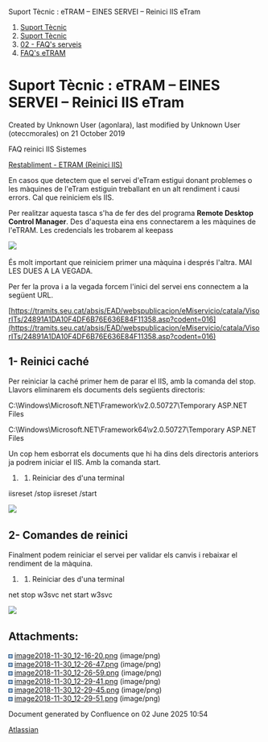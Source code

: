 Suport Tècnic : eTRAM – EINES SERVEI – Reinici IIS eTram  

1.  [Suport Tècnic](index.html)
2.  [Suport Tècnic](13893782.html)
3.  [02 - FAQ's serveis](26313393.html)
4.  [FAQ's eTRAM](28705567.html)

Suport Tècnic : eTRAM – EINES SERVEI – Reinici IIS eTram
========================================================

Created by Unknown User (agonlara), last modified by Unknown User (oteccmorales) on 21 October 2019

FAQ reinici IIS Sistemes

[Restabliment - ETRAM (Reinici IIS)](/pages/createpage.action?spaceKey=SII&title=Restabliment+-+ETRAM+%28Reinici+IIS%29&linkCreation=true&fromPageId=26313525)

  

  

En casos que detectem que el servei d'eTram estigui donant problemes o les màquines de l'eTram estiguin treballant en un alt rendiment i causi errors. Cal que reiniciem els IIS. 

  

Per realitzar aquesta tasca s'ha de fer des del programa **Remote Desktop Control Manager**. Des d'aquesta eina ens connectarem a les màquines de l'eTRAM. Les credencials les trobarem al keepass

![](attachments/26313525/26314360.png)

És molt important que reiniciem primer una màquina i després l'altra. MAI LES DUES A LA VEGADA.

  

Per fer la prova i a la vegada forcem l'inici del servei ens connectem a la següent URL.

[https://tramits.seu.cat/absis/EAD/webspublicacion/eMiservicio/catala/VisorITs/24891A1DA10F4DF6B76E636E84F11358.asp?codent=016](https://tramits.seu.cat/absis/EAD/webspublicacion/eMiservicio/catala/VisorITs/24891A1DA10F4DF6B76E636E84F11358.asp?codent=016)

  
1- Reinici caché
-------------------

Per reiniciar la caché primer hem de parar el IIS, amb la comanda del stop. Llavors eliminarem els documents dels següents directoris: 

C:\\Windows\\Microsoft.NET\\Framework\\v2.0.50727\\Temporary ASP.NET Files

C:\\Windows\\Microsoft.NET\\Framework64\\v2.0.50727\\Temporary ASP.NET Files

  

Un cop hem esborrat els documents que hi ha dins dels directoris anteriors ja podrem iniciar el IIS. Amb la comanda start.

1.  1.  Reiniciar des d'una terminal

iisreset /stop
iisreset /start

  
![](attachments/26313525/26314338.png)

  

  

2- Comandes de reinici
----------------------

Finalment podem reiniciar el servei per validar els canvis i rebaixar el rendiment de la màquina. 

  

1.  1.  Reiniciar des d'una terminal  
          
        

net stop w3svc
net start w3svc

  

![](attachments/26313525/26314336.png)

  

  

Attachments:
------------

![](images/icons/bullet_blue.gif) [image2018-11-30\_12-16-20.png](attachments/26313525/26314360.png) (image/png)  
![](images/icons/bullet_blue.gif) [image2018-11-30\_12-26-47.png](attachments/26313525/26314334.png) (image/png)  
![](images/icons/bullet_blue.gif) [image2018-11-30\_12-26-59.png](attachments/26313525/26314336.png) (image/png)  
![](images/icons/bullet_blue.gif) [image2018-11-30\_12-29-41.png](attachments/26313525/26314333.png) (image/png)  
![](images/icons/bullet_blue.gif) [image2018-11-30\_12-29-45.png](attachments/26313525/26314337.png) (image/png)  
![](images/icons/bullet_blue.gif) [image2018-11-30\_12-29-51.png](attachments/26313525/26314338.png) (image/png)  

Document generated by Confluence on 02 June 2025 10:54

[Atlassian](http://www.atlassian.com/)